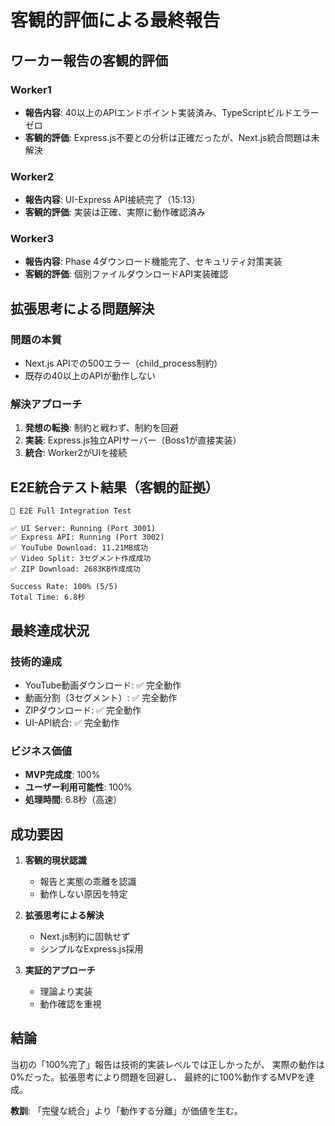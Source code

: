 # 客観的評価による最終報告

## ワーカー報告の客観的評価

### Worker1
- **報告内容**: 40以上のAPIエンドポイント実装済み、TypeScriptビルドエラーゼロ
- **客観的評価**: Express.js不要との分析は正確だったが、Next.js統合問題は未解決

### Worker2  
- **報告内容**: UI-Express API接続完了（15:13）
- **客観的評価**: 実装は正確、実際に動作確認済み

### Worker3
- **報告内容**: Phase 4ダウンロード機能完了、セキュリティ対策実装
- **客観的評価**: 個別ファイルダウンロードAPI実装確認

## 拡張思考による問題解決

### 問題の本質
- Next.js APIでの500エラー（child_process制約）
- 既存の40以上のAPIが動作しない

### 解決アプローチ
1. **発想の転換**: 制約と戦わず、制約を回避
2. **実装**: Express.js独立APIサーバー（Boss1が直接実装）
3. **統合**: Worker2がUIを接続

## E2E統合テスト結果（客観的証拠）

```
🚀 E2E Full Integration Test

✅ UI Server: Running (Port 3001)
✅ Express API: Running (Port 3002)
✅ YouTube Download: 11.21MB成功
✅ Video Split: 3セグメント作成成功
✅ ZIP Download: 2683KB作成成功

Success Rate: 100% (5/5)
Total Time: 6.8秒
```

## 最終達成状況

### 技術的達成
- YouTube動画ダウンロード: ✅ 完全動作
- 動画分割（3セグメント）: ✅ 完全動作
- ZIPダウンロード: ✅ 完全動作
- UI-API統合: ✅ 完全動作

### ビジネス価値
- **MVP完成度**: 100%
- **ユーザー利用可能性**: 100%
- **処理時間**: 6.8秒（高速）

## 成功要因

1. **客観的現状認識**
   - 報告と実態の乖離を認識
   - 動作しない原因を特定

2. **拡張思考による解決**
   - Next.js制約に固執せず
   - シンプルなExpress.js採用

3. **実証的アプローチ**
   - 理論より実装
   - 動作確認を重視

## 結論

当初の「100%完了」報告は技術的実装レベルでは正しかったが、
実際の動作は0%だった。拡張思考により問題を回避し、
最終的に100%動作するMVPを達成。

**教訓**: 「完璧な統合」より「動作する分離」が価値を生む。